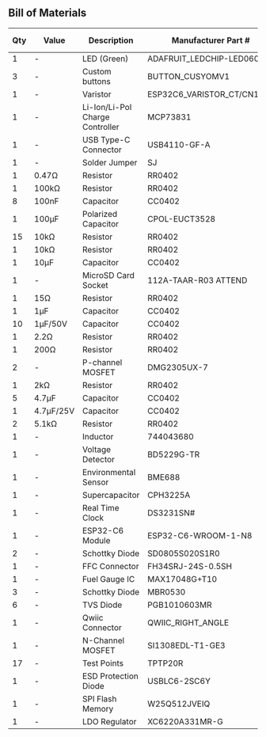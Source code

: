 ## Bill of Materials

| Qty | Value | Description | Manufacturer Part # | Package | Mouser Link |
|-----|-------|-------------|----------------------|---------|-------------|
| 1 | - | LED (Green) | ADAFRUIT_LEDCHIP-LED0603 | LED0603 | - |
| 3 | - | Custom buttons | BUTTON_CUSYOMV1 | MYBUTTON | - |
| 1 | - | Varistor | ESP32C6_VARISTOR_CT/CN1812 | CN1812 | - |
| 1 | - | Li-Ion/Li-Pol Charge Controller | MCP73831 | SOT23-5 | - |
| 1 | - | USB Type-C Connector | USB4110-GF-A | - | [Link](https://www.mouser.co.uk/ProductDetail/GCT/USB4110-GF-A) |
| 1 | - | Solder Jumper | SJ | - | - |
| 1 | 0.47Ω | Resistor | RR0402 | 0402 | - |
| 1 | 100kΩ | Resistor | RR0402 | 0402 | - |
| 8 | 100nF | Capacitor | CC0402 | 0402 | - |
| 1 | 100µF | Polarized Capacitor | CPOL-EUCT3528 | 3528 | - |
| 15 | 10kΩ | Resistor | RR0402 | 0402 | - |
| 1 | 10kΩ | Resistor | RR0402 | 0402 | - |
| 1 | 10µF | Capacitor | CC0402 | 0402 | - |
| 1 | - | MicroSD Card Socket | 112A-TAAR-R03 ATTEND | - | - |
| 1 | 15Ω | Resistor | RR0402 | 0402 | - |
| 1 | 1µF | Capacitor | CC0402 | 0402 | - |
| 10 | 1µF/50V | Capacitor | CC0402 | 0402 | - |
| 1 | 2.2Ω | Resistor | RR0402 | 0402 | - |
| 1 | 200Ω | Resistor | RR0402 | 0402 | - |
| 2 | - | P-channel MOSFET | DMG2305UX-7 | SOT23-3 | - |
| 1 | 2kΩ | Resistor | RR0402 | 0402 | - |
| 5 | 4.7µF | Capacitor | CC0402 | 0402 | - |
| 1 | 4.7µF/25V | Capacitor | CC0402 | 0402 | - |
| 2 | 5.1kΩ | Resistor | RR0402 | 0402 | - |
| 1 | - | Inductor | 744043680 | 4828 | - |
| 1 | - | Voltage Detector | BD5229G-TR | SOT-25 | [Link](https://www.mouser.co.uk/ProductDetail/ROHM-Semiconductor/BD5229G-TR) |
| 1 | - | Environmental Sensor | BME688 | LGA-8 | - |
| 1 | - | Supercapacitor | CPH3225A | 1210 | - |
| 1 | - | Real Time Clock | DS3231SN# | SOIC-16 | - |
| 1 | - | ESP32-C6 Module | ESP32-C6-WROOM-1-N8 | - | - |
| 2 | - | Schottky Diode | SD0805S020S1R0 | 0805 | [Link](https://www.mouser.co.uk/ProductDetail/AVX/SD0805S020S1R0) |
| 1 | - | FFC Connector | FH34SRJ-24S-0.5SH | - | [Link](https://www.mouser.co.uk/ProductDetail/Hirose-Connector/FH34SRJ-24S-0.5SH99) |
| 1 | - | Fuel Gauge IC | MAX17048G+T10 | TDFN-8 | - |
| 3 | - | Schottky Diode | MBR0530 | SOD-123 | [Link](https://www.mouser.co.uk/) |
| 6 | - | TVS Diode | PGB1010603MR | 0603 | [Link](https://www.mouser.co.uk/) |
| 1 | - | Qwiic Connector | QWIIC_RIGHT_ANGLE | - | - |
| 1 | - | N-Channel MOSFET | SI1308EDL-T1-GE3 | SC-70 | [Link](https://www.mouser.co.uk/) |
| 17 | - | Test Points | TPTP20R | TP20R | - |
| 1 | - | ESD Protection Diode | USBLC6-2SC6Y | SOT-23-6 | [Link](https://www.mouser.co.uk/) |
| 1 | - | SPI Flash Memory | W25Q512JVEIQ | 8-WSON | - |
| 1 | - | LDO Regulator | XC6220A331MR-G | SOT-25 | [Link](https://www.mouser.co.uk/ProductDetail/Torex-Semiconductor/XC6220A331MR-G) |
